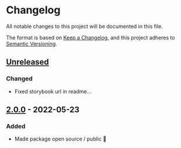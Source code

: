 # Changelog

All notable changes to this project will be documented in this file.

The format is based on [Keep a Changelog](https://keepachangelog.com/en/1.0.0/),
and this project adheres to [Semantic Versioning](https://semver.org/spec/v2.0.0.html).

## [Unreleased]

### Changed

-   Fixed storybook url in readme...

## [2.0.0] - 2022-05-23

### Added

-   Made package open source / public :tada:

[Unreleased]: https://github.com/neolution-ch/react-formik-ui/compare/2.0.0...HEAD

[2.0.0]: https://github.com/neolution-ch/react-formik-ui/compare/efe3fa715b4439b1d96b794e031aa17d81a1e39a...2.0.0

